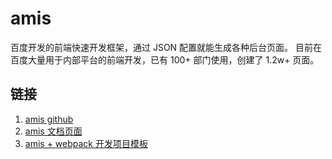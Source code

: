 # amis
百度开发的前端快速开发框架，通过 JSON 配置就能生成各种后台页面。
目前在百度大量用于内部平台的前端开发，已有 100+ 部门使用，创建了 1.2w+ 页面。
## 链接
1. [amis github](https://github.com/baidu/amis)
1. [amis 文档页面](https://baidu.github.io/amis/pages/simple)
1. [amis + webpack 开发项目模板](https://github.com/fex-team/amis-admin)

